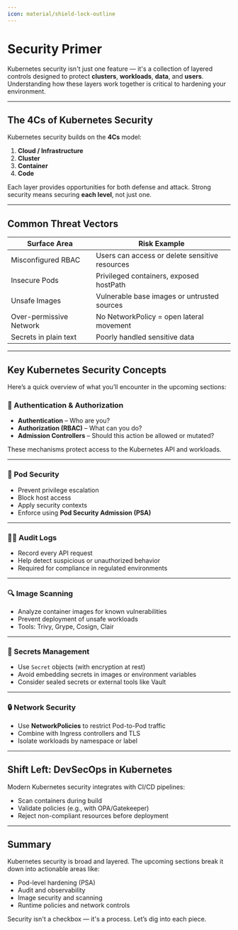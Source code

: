 ```yaml
---
icon: material/shield-lock-outline
---
```


# Security Primer

Kubernetes security isn't just one feature — it's a collection of layered controls designed to protect **clusters**, **workloads**, **data**, and **users**. Understanding how these layers work together is critical to hardening your environment.

---

## The 4Cs of Kubernetes Security

Kubernetes security builds on the **4Cs** model:

1. **Cloud / Infrastructure**
2. **Cluster**
3. **Container**
4. **Code**

Each layer provides opportunities for both defense and attack. Strong security means securing **each level**, not just one.

---

## Common Threat Vectors

| Surface Area        | Risk Example                                 |
|---------------------|-----------------------------------------------|
| Misconfigured RBAC  | Users can access or delete sensitive resources|
| Insecure Pods       | Privileged containers, exposed hostPath       |
| Unsafe Images       | Vulnerable base images or untrusted sources   |
| Over-permissive Network | No NetworkPolicy = open lateral movement |
| Secrets in plain text | Poorly handled sensitive data               |

---

## Key Kubernetes Security Concepts

Here’s a quick overview of what you’ll encounter in the upcoming sections:

### 🔐 Authentication & Authorization

- **Authentication** – Who are you?
- **Authorization (RBAC)** – What can you do?
- **Admission Controllers** – Should this action be allowed or mutated?

These mechanisms protect access to the Kubernetes API and workloads.

---

### 🧱 Pod Security

- Prevent privilege escalation
- Block host access
- Apply security contexts
- Enforce using **Pod Security Admission (PSA)**

---

### 🕵️‍♂️ Audit Logs

- Record every API request
- Help detect suspicious or unauthorized behavior
- Required for compliance in regulated environments

---

### 🔍 Image Scanning

- Analyze container images for known vulnerabilities
- Prevent deployment of unsafe workloads
- Tools: Trivy, Grype, Cosign, Clair

---

### 🔐 Secrets Management

- Use `Secret` objects (with encryption at rest)
- Avoid embedding secrets in images or environment variables
- Consider sealed secrets or external tools like Vault

---

### 🔒 Network Security

- Use **NetworkPolicies** to restrict Pod-to-Pod traffic
- Combine with Ingress controllers and TLS
- Isolate workloads by namespace or label

---

## Shift Left: DevSecOps in Kubernetes

Modern Kubernetes security integrates with CI/CD pipelines:

- Scan containers during build
- Validate policies (e.g., with OPA/Gatekeeper)
- Reject non-compliant resources before deployment

---

## Summary

Kubernetes security is broad and layered. The upcoming sections break it down into actionable areas like:

- Pod-level hardening (PSA)
- Audit and observability
- Image security and scanning
- Runtime policies and network controls

Security isn't a checkbox — it's a process. Let’s dig into each piece.